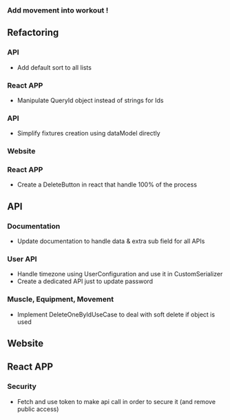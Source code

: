 ### Add movement into workout !

## Refactoring
### API
 * Add default sort to all lists
### React APP
 * Manipulate QueryId object instead of strings for Ids

### API
 * Simplify fixtures creation using dataModel directly
### Website
### React APP
* Create a DeleteButton in react that handle 100% of the process

## API
### Documentation
 * Update documentation to handle data & extra sub field for all APIs
### User API
 * Handle timezone using UserConfiguration and use it in CustomSerializer
 * Create a dedicated API just to update password
### Muscle, Equipment, Movement
 * Implement DeleteOneByIdUseCase to deal with soft delete if object is used

## Website

## React APP
### Security
 * Fetch and use token to make api call in order to secure it (and remove public access)